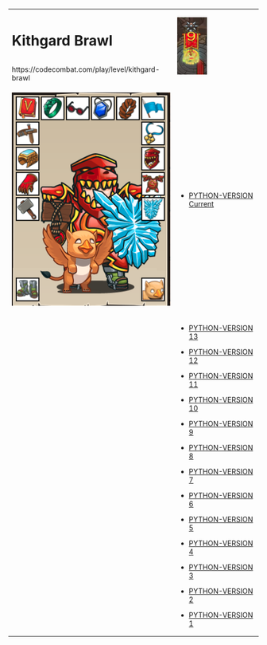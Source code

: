 <table>
<tr>
<td>

# Kithgard Brawl
</td>
<td rowspan="2">

![Hero Strike](strike.png?raw=true "Hero Strike")

</td>
</tr>
<tr><td>
https://codecombat.com/play/level/kithgard-brawl
</td></tr>
<tr>
<td>

![Hero Picture](hero.png?raw=true "Hero Picture")

</td>
<td>
<ul>
<li>

[PYTHON-VERSION Current](KithgardBrawl13.py)

</li>
</ul>
</td>
</tr>
<tr>
<td>
</td>
<td>
<ul>
<li>

[PYTHON-VERSION 13](KithgardBrawl13.py)

</li>
<li>

[PYTHON-VERSION 12](KithgardBrawl12.py)

</li>
<li>

[PYTHON-VERSION 11](KithgardBrawl11.py)

</li>
<li>

[PYTHON-VERSION 10](KithgardBrawl10.py)

</li>
<li>

[PYTHON-VERSION 9](KithgardBrawl9.py)

</li>
<li>

[PYTHON-VERSION 8](KithgardBrawl8.py)

</li>
<li>

[PYTHON-VERSION 7](KithgardBrawl7.py)

</li>
<li>

[PYTHON-VERSION 6](KithgardBrawl5.py)

</li>
<li>

[PYTHON-VERSION 5](KithgardBrawl4.py)

</li>
<li>

[PYTHON-VERSION 4](KithgardBrawl3.py)

</li>
<li>

[PYTHON-VERSION 3](KithgardBrawl2.py)

</li>
<li>

[PYTHON-VERSION 2](KithgardBrawl2.py)

</li>
<li>

[PYTHON-VERSION 1](KithgardBrawl1.py)

</li>
</ul>
</td>
</tr>
<table>